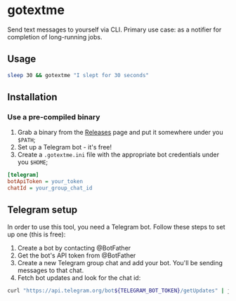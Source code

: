 # gotextme

Send text messages to yourself via CLI. Primary use case: as a notifier for completion of long-running jobs.

## Usage

```bash
sleep 30 && gotextme "I slept for 30 seconds"
```

## Installation

### Use a pre-compiled binary

1. Grab a binary from the [Releases](https://github.com/corvus-sapiens/gotextme/releases) page and put it somewhere under you `$PATH`;
2. Set up a Telegram bot - it's free!
3. Create a `.gotextme.ini` file with the appropriate bot credentials under you `$HOME`;

```ini
[telegram]
botApiToken = your_token
chatId = your_group_chat_id
```

## Telegram setup

In order to use this tool, you need a Telegram bot. Follow these steps to set up one (this is free):

1. Create a bot by contacting @BotFather 
2. Get the bot's API token from @BotFather
3. Create a new Telegram group chat and add your bot. You'll be sending messages to that chat.
4. Fetch bot updates and look for the chat id:

```bash
curl "https://api.telegram.org/bot${TELEGRAM_BOT_TOKEN}/getUpdates" | jq .result[0].my_chat_member.chat.id
```
